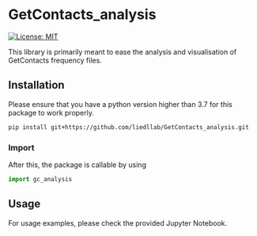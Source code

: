 # GetContacts_analysis

[![License: MIT](https://img.shields.io/badge/License-MIT-yellow.svg)](https://opensource.org/licenses/MIT)

This library is primarily meant to ease the analysis and visualisation of 
GetContacts frequency files. 

## Installation

Please ensure that you have a python version higher than 3.7 for this package to
work properly. 

```bash
pip install git+https://github.com/liedllab/GetContacts_analysis.git
```

### Import

After this, the package is callable by using

```python
import gc_analysis
```

## Usage

For usage examples, please check the provided Jupyter Notebook.

<!---
## License Info

When using the code in a publication, please cite:
[]()
--->
